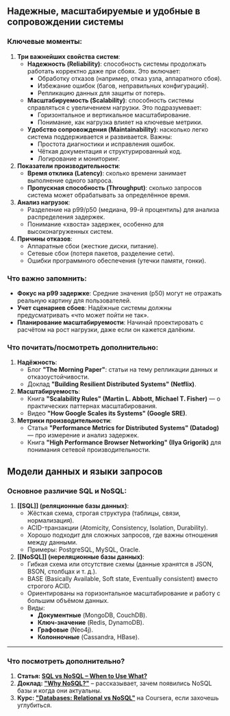 ## Надежные, масштабируемые и удобные в сопровождении системы
### Ключевые моменты:
1. **Три важнейших свойства систем**:
    - **Надежность (Reliability)**: способность системы продолжать работать корректно даже при сбоях. Это включает:
        - Обработку отказов (например, отказ узла, аппаратного сбоя).
        - Избежание ошибок (багов, неправильных конфигураций).
        - Репликацию данных для защиты от потерь.
    - **Масштабируемость (Scalability)**: способность системы справляться с увеличением нагрузки. Это подразумевает:
        - Горизонтальное и вертикальное масштабирование.
        - Понимание, как нагрузка влияет на ключевые метрики.
    - **Удобство сопровождения (Maintainability)**: насколько легко система поддерживается и развивается. Важны:
        - Простота диагностики и исправления ошибок.
        - Чёткая документация и структурированный код.
        - Логирование и мониторинг.
2. **Показатели производительности**:
    - **Время отклика (Latency)**: сколько времени занимает выполнение одного запроса.
    - **Пропускная способность (Throughput)**: сколько запросов система может обрабатывать за определённое время.
3. **Анализ нагрузок**:
    - Разделение на p99/p50 (медиана, 99-й процентиль) для анализа распределения задержек.
    - Понимание «хвоста» задержек, особенно для высоконагруженных систем.
4. **Причины отказов**:
    - Аппаратные сбои (жесткие диски, питание).
    - Сетевые сбои (потеря пакетов, разделение сети).
    - Ошибки программного обеспечения (утечки памяти, гонки).
### Что важно запомнить:
- **Фокус на p99 задержке**: Средние значения (p50) могут не отражать реальную картину для пользователей.
- **Учет сценариев сбоев**: Надёжные системы должны предусматривать «что может пойти не так».
- **Планирование масштабируемости**: Начинай проектировать с расчётом на рост нагрузки, даже если он кажется далёким.
### Что почитать/посмотреть дополнительно:
1. **Надёжность**:
    - Блог **"The Morning Paper"**: статьи на тему репликации данных и отказоустойчивости.
    - Доклад **"Building Resilient Distributed Systems" (Netflix)**.
2. **Масштабируемость**:
    - Книга **"Scalability Rules" (Martin L. Abbott, Michael T. Fisher)** — о практических паттернах масштабирования.
    - Видео **"How Google Scales its Systems" (Google SRE)**.
3. **Метрики производительности**:
    - Статья **"Performance Metrics for Distributed Systems" (Datadog)** — про измерение и анализ задержек.
    - Книга **"High Performance Browser Networking" (Ilya Grigorik)** для понимания сетевой производительности.

## Модели данных и языки запросов
### **Основное различие SQL и NoSQL**:
1. **[[SQL]] (реляционные базы данных)**:
    - Жёсткая схема, строгая структура (таблицы, связи, нормализация).
    - ACID-транзакции (Atomicity, Consistency, Isolation, Durability).
    - Хорошо подходит для сложных запросов, где важны отношения между данными.
    - Примеры: PostgreSQL, MySQL, Oracle.
2. **[[NoSQL]] (нереляционные базы данных)**:
    - Гибкая схема или отсутствие схемы (данные хранятся в JSON, BSON, столбцах и т. д.).
    - BASE (Basically Available, Soft state, Eventually consistent) вместо строгого ACID.
    - Ориентированы на горизонтальное масштабирование и работу с большим объёмом данных.
    - Виды:
        - **Документные** (MongoDB, CouchDB).
        - **Ключ-значение** (Redis, DynamoDB).
        - **Графовые** (Neo4j).
        - **Колонночные** (Cassandra, HBase).
---

### **Что посмотреть дополнительно?**

1. **Статья: [SQL vs NoSQL – When to Use What?](https://www.digitalocean.com/community/tutorials/sql-vs-nosql-databases-the-differences-explained-with-examples)**
2. **Доклад: ["Why NoSQL?"](https://www.youtube.com/watch?v=qI_g07C_Q5I)** – рассказывает, зачем появились NoSQL базы и когда они актуальны.
3. **Курс: ["Databases: Relational vs NoSQL"](https://www.coursera.org/learn/nosql-databases)** на Coursera, если захочешь углубиться.